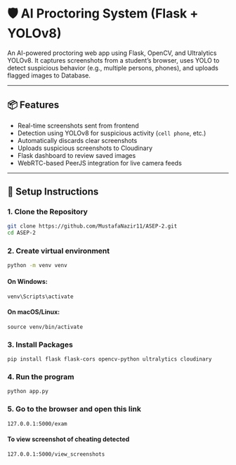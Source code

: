 # 🛡️ AI Proctoring System (Flask + YOLOv8)

An AI-powered proctoring web app using Flask, OpenCV, and Ultralytics YOLOv8. It captures screenshots from a student’s browser, uses YOLO to detect suspicious behavior (e.g., multiple persons, phones), and uploads flagged images to Database.

---

## 📦 Features

- Real-time screenshots sent from frontend
- Detection using YOLOv8 for suspicious activity (`cell phone`, etc.)
- Automatically discards clear screenshots
- Uploads suspicious screenshots to Cloudinary
- Flask dashboard to review saved images
- WebRTC-based PeerJS integration for live camera feeds

---

## 🚀 Setup Instructions

### 1. Clone the Repository

```bash
git clone https://github.com/MustafaNazir11/ASEP-2.git
cd ASEP-2
```


### 2. Create virtual environment
```bash
python -m venv venv
```
#### On Windows:
```
venv\Scripts\activate
```
#### On macOS/Linux:
```
source venv/bin/activate
```
### 3. Install Packages
```
pip install flask flask-cors opencv-python ultralytics cloudinary
```

### 4. Run the program 

```
python app.py
```
### 5. Go to the browser and open this link
```
127.0.0.1:5000/exam
```
#### To view screenshot of cheating detected
```
127.0.0.1:5000/view_screenshots
```
